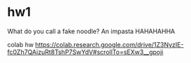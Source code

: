 # hw1
What do you call a fake noodle?
An impasta
HAHAHAHHA

colab hw 
https://colab.research.google.com/drive/1Z3NyzIE-fc0Zh7QAizuRt8TshP7SwYdV#scrollTo=sEXw3__gpoji
